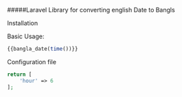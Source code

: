 #####Laravel Library for converting english Date to Bangls

Installation

Basic Usage:
``` php
{{bangla_date(time())}}
```

Configuration file 

``` php
return [
    'hour' => 6
];
```